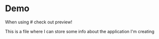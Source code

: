 # Demo
When using # check out preview!

This is a file where I can store some info about the application I'm creating
